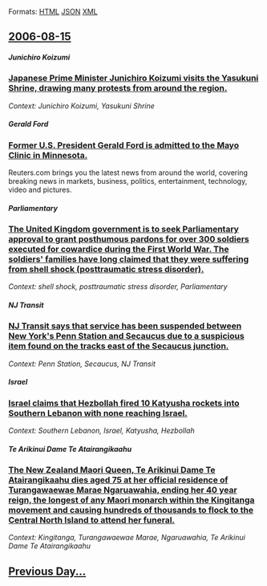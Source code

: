 
Formats: [HTML](2006/08/15/index.html)  [JSON](2006/08/15/index.json)  [XML](2006/08/15/index.xml)  

## [2006-08-15](/news/2006/08/15/index.md)

##### Junichiro Koizumi
### [ Japanese Prime Minister Junichiro Koizumi visits the Yasukuni Shrine, drawing many protests from around the region. ](/news/2006/08/15/japanese-prime-minister-junichiro-koizumi-visits-the-yasukuni-shrine-drawing-many-protests-from-around-the-region.md)
_Context: Junichiro Koizumi, Yasukuni Shrine_

##### Gerald Ford
### [ Former U.S. President Gerald Ford is admitted to the Mayo Clinic in Minnesota. ](/news/2006/08/15/former-u-s-president-gerald-ford-is-admitted-to-the-mayo-clinic-in-minnesota.md)
Reuters.com brings you the latest news from around the world, covering breaking news in markets, business, politics, entertainment, technology, video and pictures.

##### Parliamentary
### [ The United Kingdom government is to seek Parliamentary approval to grant posthumous pardons for over 300 soldiers executed for cowardice during the First World War. The soldiers' families have long claimed that they were suffering from shell shock (posttraumatic stress disorder). ](/news/2006/08/15/the-united-kingdom-government-is-to-seek-parliamentary-approval-to-grant-posthumous-pardons-for-over-300-soldiers-executed-for-cowardice-du.md)
_Context: shell shock, posttraumatic stress disorder, Parliamentary_

##### NJ Transit
### [ NJ Transit says that service has been suspended between New York's Penn Station and Secaucus due to a suspicious item found on the tracks east of the Secaucus junction. ](/news/2006/08/15/nj-transit-says-that-service-has-been-suspended-between-new-york-s-penn-station-and-secaucus-due-to-a-suspicious-item-found-on-the-tracks-e.md)
_Context: Penn Station, Secaucus, NJ Transit_

##### Israel
### [ Israel claims that Hezbollah fired 10 Katyusha rockets into Southern Lebanon with none reaching Israel. ](/news/2006/08/15/israel-claims-that-hezbollah-fired-10-katyusha-rockets-into-southern-lebanon-with-none-reaching-israel.md)
_Context: Southern Lebanon, Israel, Katyusha, Hezbollah_

##### Te Arikinui Dame Te Atairangikaahu
### [ The New Zealand Maori Queen, Te Arikinui Dame Te Atairangikaahu dies aged 75 at her official residence of Turangawaewae Marae Ngaruawahia, ending her 40 year reign, the longest of any Maori monarch within the Kingitanga movement and causing hundreds of thousands to flock to the Central North Island to attend her funeral.](/news/2006/08/15/the-new-zealand-maori-queen-te-arikinui-dame-te-atairangikaahu-dies-aged-75-at-her-official-residence-of-turangawaewae-marae-ngaruawahia.md)
_Context: Kingitanga, Turangawaewae Marae, Ngaruawahia, Te Arikinui Dame Te Atairangikaahu_

## [Previous Day...](/news/2006/08/14/index.md)

